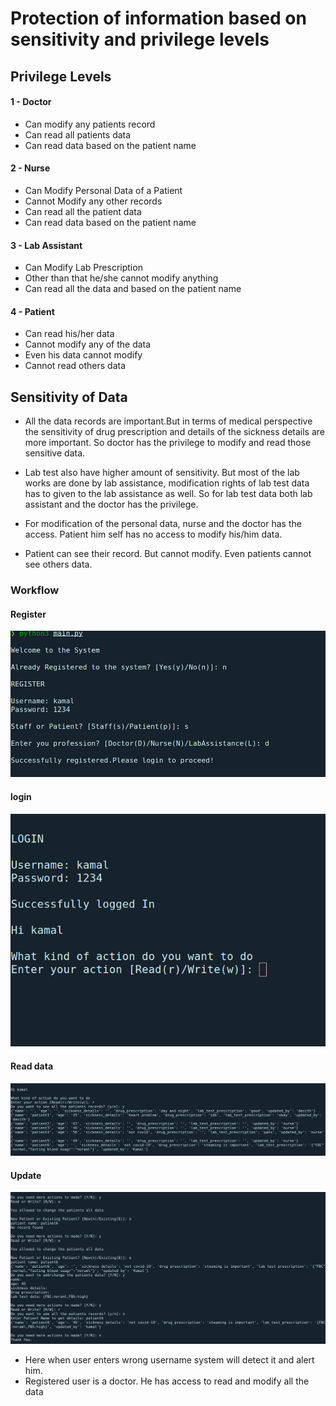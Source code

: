 # Protection of information based on sensitivity and privilege levels

## Privilege Levels

#### 1 - Doctor
* Can modify any patients record
* Can read all patients data
* Can read data based on the patient name

#### 2 - Nurse
* Can Modify Personal Data of a Patient
* Cannot Modify any other records
* Can read all the patient data
* Can read data based on the patient name

#### 3 - Lab Assistant
* Can Modify Lab Prescription
* Other than that he/she cannot modify anything
* Can read all the data and based on the patient name

#### 4 - Patient
* Can read his/her data
* Cannot modify any of the data
* Even his data cannot modify
* Cannot read others data

## Sensitivity of Data
* All the data records are important.But in terms of medical perspective the sensitivity of
drug prescription and details of the sickness details are more important. So doctor has the 
privilege to modify and read those sensitive data.  

* Lab test also have higher amount of sensitivity. But most of the lab works are done by lab assistance,
modification rights of lab test data has to given to the lab assistance as well. So for lab test data both 
lab assistant and the doctor has the privilege.
* For modification of the personal data, nurse and the doctor has the access. Patient him self has no access to
modify his/him data. 
* Patient can see their record. But cannot modify. Even patients cannot see others data.

### Workflow
#### Register

![](assets/Register.png)

#### login

![](assets/login.png)

#### Read data

![](assets/readall.png)

#### Update

![](assets/updating.png)

* Here when user enters wrong username system will detect it and alert him.
* Registered user is a doctor. He has access to read and modify all the data